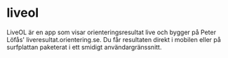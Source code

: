 # liveol
LiveOL är en app som visar orienteringsresultat live och bygger på Peter Löfås' liveresultat.orientering.se. Du får resultaten direkt i mobilen eller på surfplattan paketerat i ett smidigt användargränssnitt.
